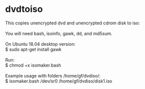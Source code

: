 # dvdtoiso

This copies unencrypted dvd and unencrypted cdrom disk to iso: <br />
<br />
You will need bash, isoinfo, gawk, dd, and md5sum. <br />
<br />
On Ubuntu 18.04 desktop version: <br />
$ sudo apt-get install gawk <br />
<br />
Run: <br />
$ chmod +x isomaker.bash <br />
<br />
Example usage with folders /home/gf/dvdiso/: <br />
$ isomaker.bash /dev/sr0 /home/gf/dvdiso/disk1.iso <br />
